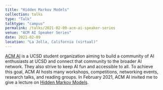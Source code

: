 ```yaml
---
title: "Hidden Markov Models"
collection: talks
type: "Talk"
talktype: "campus"
permalink: /talks/2021-02-09-acm-ai-speaker-series
venue: "ACM AI Speaker Series"
date: 2021-02-09
location: "La Jolla, California (virtual)"
---
```


<a href="https://ai.acmucsd.com/" target="_blank">ACM AI</a> is a UCSD student organization aiming to build a community of AI enthusiasts at UCSD and connect that community to the broader AI network. They also strive to keep AI fun and accessible to all. To achieve this goal, ACM AI hosts many workshops, competitions, networking events, research talks, and reading groups. In February 2021, ACM AI invited me to give a lecture on <a href="https://en.wikipedia.org/wiki/Hidden_Markov_model" target="_blank">Hidden Markov Models</a>.
